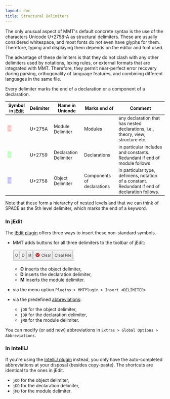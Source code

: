 ```yaml
---
layout: doc
title: Structural Delimiters
---
```


The only unusual aspect of MMT's default concrete syntax is the use of the characters Unicode U+2758-A as structural delimiters.
These are usually considered whitespace, and most fonts do not even have glyphs for them.
Therefore, typing and displaying them depends on the editor and font used.

The advantage of these delimiters is that they do not clash with any other delimiters used by notations, lexing rules, or external formats that are integrated with MMT.
Therefore, they permit near-perfect error recovery during parsing, orthogonality of language features, and combining different languages in the same file.

Every delimiter marks the end of a declaration or a component of a declaration.

Symbol in [jEdit](../applications/jedit) | Delimiter	| Name in Unicode | Marks end of | Comment
---- | ---- | ---- | ---- | ----
![GS](../img/GS.png) | U+275A	| Module Delimiter	| Modules | any declaration that has nested declarations, i.e., theory, view, structure etc.
![RS](../img/RS.png) | U+2759 | Declaration Delimiter | Declarations |	in particular includes and constants. Redundant if end of module follows
![US](../img/US.png) | U+2758 | Object Delimiter | Components of declarations |	in particular type, definiens, notation of a constant. Redundant if end of declaration follows.

Note that these form a hierarchy of nested levels and that we can think of SPACE as the 5th level delimiter, which marks the end of a keyword.

### In jEdit

The [jEdit plugin](../applications/jedit) offers three ways to insert these non-standard symbols.

* MMT adds buttons for all three delimiters to the toolbar of jEdit:

  ![menu](../img/menu.png)

  * **O** inserts the object delimiter,
  * **D** inserts the declaration delimiter,
  * **M** inserts the module delimiter.
* via the menu option `Plugins > MMTPlugin > Insert <DELIMITER>`
* via the predefined [abbreviations](../applications/jedit.html#abbreviations):
  * `jOD` for the object delimiter,
  * `jDD` for the declaration delimiter,
  * `jMD` for the module delimiter.

You can modify (or add new) abbreviations in `Extras > Global Options > Abbreviations`.

### In IntelliJ

If you're using the [IntelliJ plugin](../applications/intellij) instead, you only have the auto-completed abbreviations at your disposal (besides copy-paste). The shortcuts are identical to the ones in jEdit.

* `jOD` for the object delimiter,
* `jDD` for the declaration delimiter,
* `jMD` for the module delimiter.
